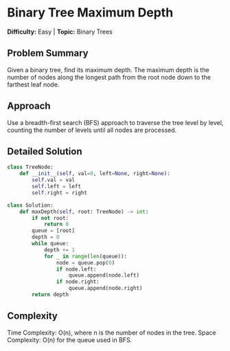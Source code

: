# Binary Tree Maximum Depth

**Difficulty:** Easy  |  **Topic:** Binary Trees

## Problem Summary
Given a binary tree, find its maximum depth. The maximum depth is the number of nodes along the longest path from the root node down to the farthest leaf node.

## Approach
Use a breadth-first search (BFS) approach to traverse the tree level by level, counting the number of levels until all nodes are processed.

## Detailed Solution
```python
class TreeNode:
    def __init__(self, val=0, left=None, right=None):
        self.val = val
        self.left = left
        self.right = right

class Solution:
    def maxDepth(self, root: TreeNode) -> int:
        if not root:
            return 0
        queue = [root]
        depth = 0
        while queue:
            depth += 1
            for _ in range(len(queue)):
                node = queue.pop(0)
                if node.left:
                    queue.append(node.left)
                if node.right:
                    queue.append(node.right)
        return depth
```

## Complexity
Time Complexity: O(n), where n is the number of nodes in the tree. Space Complexity: O(n) for the queue used in BFS.
